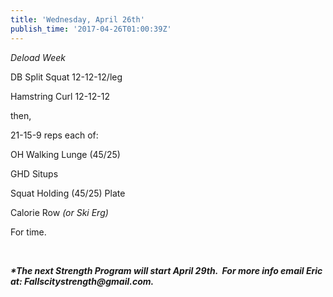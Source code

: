 ```yaml
---
title: 'Wednesday, April 26th'
publish_time: '2017-04-26T01:00:39Z'
---
```


*Deload Week*

DB Split Squat 12-12-12/leg

Hamstring Curl 12-12-12

then,

21-15-9 reps each of:

OH Walking Lunge (45/25)

GHD Situps

Squat Holding (45/25) Plate

Calorie Row *(or Ski Erg)*

For time.

 

***\*The next Strength Program will start April 29th.  For more info
email Eric at: Fallscitystrength\@gmail.com.***
